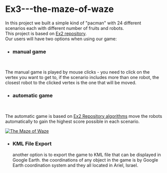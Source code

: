 # Ex3---the-maze-of-waze
In this project we built a simple kind of "pacman" with 24  different scenarios each with different number of fruits and robots.<br>
This project is based on <a href="https://github.com/elci98/Ex2">Ex2 repository</a>.<br>
Our users will have two options when using our game:
* <h3>manual game</h3><br>
The manual game is played by mouse clicks - you need to click on the vertex you want to get to, if the scenario includes more than one robot, the closest robot to the clicked vertex is the one that will be moved.<br>
* <h3>automatic game</h3><br>
The automatic game is based on <a href="https://github.com/elci98/Ex2/blob/master/code/algorithms/Graph_Algo.java">Ex2 Repository algorithms</a>  move the robots automatically to gain the highest score possible in each scenario.

<a href="http://www.siz.co.il/"><img src="http://up419.siz.co.il/up1/y2jl2yyv02uy.png" border="0" alt="The Maze of Waze" /></a>
* <h3>KML File Export</h3>
  another option is to export the game to KML file that can be displayed in Google Earth.
  the coordinations of any object in the game is by Google Earth coordination system and they all located in Ariel, Israel.
